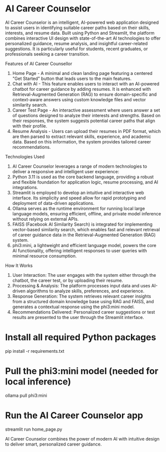 # AI Career Counselor

AI Career Counselor is an intelligent, AI-powered web application designed to assist users in identifying suitable career paths based on their skills, interests, and resume data. Built using Python and Streamlit, the platform combines interactive UI design with state-of-the-art AI technologies to offer personalized guidance, resume analysis, and insightful career-related suggestions. It is particularly useful for students, recent graduates, or professionals seeking a career transition.

Features of AI Career Counsellor 
1. Home Page - A minimal and clean landing page featuring a centered "Get Started" button that leads users to the main features.
2. Chat with AI - This feature enables users to interact with an AI-powered chatbot for career guidance by adding resumes. It is enhanced with Retrieval-Augmented Generation (RAG) to ensure domain-specific and context-aware answers using custom knowledge files and vector similarity search.
3. Career Test Page - An interactive assessment where users answer a set of questions designed to analyze their interests and strengths. Based on their responses, the system suggests potential career paths that align with their profile.
4. Resume Analysis - Users can upload their resumes in PDF format, which are then parsed to extract relevant skills, experience, and academic data. Based on this information, the system provides tailored career recommendations.

Technologies Used
1. AI Career Counselor leverages a range of modern technologies to deliver a responsive and intelligent user experience:
2. Python 3.11 is used as the core backend language, providing a robust and flexible foundation for application logic, resume processing, and AI integrations.
3. Streamlit is employed to develop an intuitive and interactive web interface. Its simplicity and speed allow for rapid prototyping and deployment of data-driven applications.
4. Ollama serves as the runtime environment for running local large language models, ensuring efficient, offline, and private model inference without relying on external APIs.
5. FAISS (Facebook AI Similarity Search) is integrated for implementing vector-based similarity search, which enables fast and relevant retrieval of career guidance data in the Retrieval-Augmented Generation (RAG) system.
6. phi3:mini, a lightweight and efficient language model, powers the core AI functionality, offering intelligent responses to user queries with minimal resource consumption.

How It Works
1. User Interaction: The user engages with the system either through the chatbot, the career test, or by uploading their resume.
2. Processing & Analysis: The platform processes input data and uses AI-driven algorithms to analyze skills, preferences, and experience.
3. Response Generation: The system retrieves relevant career insights from a structured domain knowledge base using RAG and FAISS, and generates a contextual response using the phi3:mini model.
4. Recommendations Delivered: Personalized career suggestions or test results are presented to the user through the Streamlit interface.


# Install all required Python packages
pip install -r requirements.txt

# Pull the phi3:mini model (needed for local inference)
ollama pull phi3:mini

# Run the AI Career Counselor app
streamlit run home_page.py

AI Career Counselor combines the power of modern AI with intuitive design to deliver smart, personalized career guidance.
